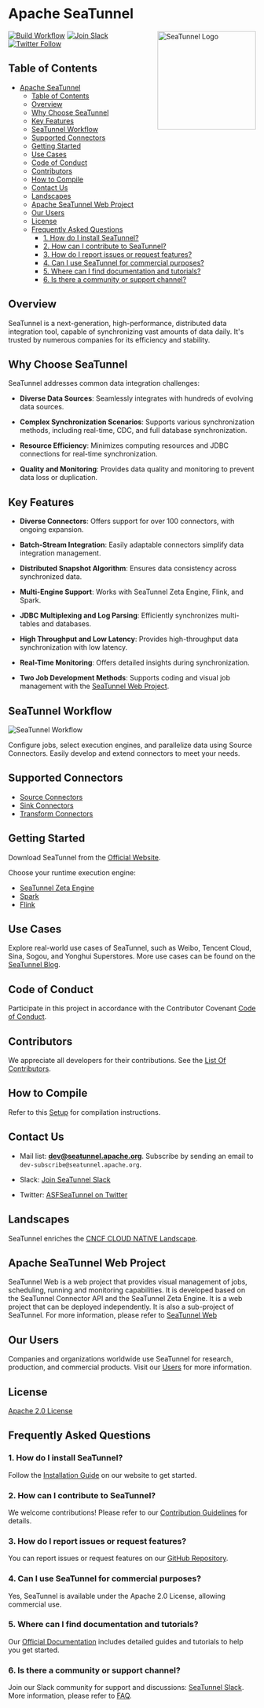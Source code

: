 # Apache SeaTunnel

<img src="https://seatunnel.apache.org/image/logo.png" alt="SeaTunnel Logo" height="200px" align="right" />

[![Build Workflow](https://github.com/apache/seatunnel/actions/workflows/build_main.yml/badge.svg?branch=dev)](https://github.com/apache/seatunnel/actions/workflows/build_main.yml)
[![Join Slack](https://img.shields.io/badge/slack-%23seatunnel-4f8eba?logo=slack)](https://s.apache.org/seatunnel-slack)
[![Twitter Follow](https://img.shields.io/twitter/follow/ASFSeaTunnel.svg?label=Follow&logo=twitter)](https://twitter.com/ASFSeaTunnel)

## Table of Contents
- [Apache SeaTunnel](#apache-seatunnel)
  - [Table of Contents](#table-of-contents)
  - [Overview](#overview)
  - [Why Choose SeaTunnel](#why-choose-seatunnel)
  - [Key Features](#key-features)
  - [SeaTunnel Workflow](#seatunnel-workflow)
  - [Supported Connectors](#supported-connectors)
  - [Getting Started](#getting-started)
  - [Use Cases](#use-cases)
  - [Code of Conduct](#code-of-conduct)
  - [Contributors](#contributors)
  - [How to Compile](#how-to-compile)
  - [Contact Us](#contact-us)
  - [Landscapes](#landscapes)
  - [Apache SeaTunnel Web Project](#apache-seatunnel-web-project)
  - [Our Users](#our-users)
  - [License](#license)
  - [Frequently Asked Questions](#frequently-asked-questions)
    - [1. How do I install SeaTunnel?](#1-how-do-i-install-seatunnel)
    - [2. How can I contribute to SeaTunnel?](#2-how-can-i-contribute-to-seatunnel)
    - [3. How do I report issues or request features?](#3-how-do-i-report-issues-or-request-features)
    - [4. Can I use SeaTunnel for commercial purposes?](#4-can-i-use-seatunnel-for-commercial-purposes)
    - [5. Where can I find documentation and tutorials?](#5-where-can-i-find-documentation-and-tutorials)
    - [6. Is there a community or support channel?](#6-is-there-a-community-or-support-channel)

## Overview

SeaTunnel is a next-generation, high-performance, distributed data integration tool, capable of synchronizing vast amounts of data daily. It's trusted by numerous companies for its efficiency and stability.


## Why Choose SeaTunnel

SeaTunnel addresses common data integration challenges:

- **Diverse Data Sources**: Seamlessly integrates with hundreds of evolving data sources.
  
- **Complex Synchronization Scenarios**: Supports various synchronization methods, including real-time, CDC, and full database synchronization.
  
- **Resource Efficiency**: Minimizes computing resources and JDBC connections for real-time synchronization.
  
- **Quality and Monitoring**: Provides data quality and monitoring to prevent data loss or duplication.

## Key Features

- **Diverse Connectors**: Offers support for over 100 connectors, with ongoing expansion.
  
- **Batch-Stream Integration**: Easily adaptable connectors simplify data integration management.
  
- **Distributed Snapshot Algorithm**: Ensures data consistency across synchronized data.
  
- **Multi-Engine Support**: Works with SeaTunnel Zeta Engine, Flink, and Spark.
  
- **JDBC Multiplexing and Log Parsing**: Efficiently synchronizes multi-tables and databases.
  
- **High Throughput and Low Latency**: Provides high-throughput data synchronization with low latency.
  
- **Real-Time Monitoring**: Offers detailed insights during synchronization.
  
- **Two Job Development Methods**: Supports coding and visual job management with the [SeaTunnel Web Project](https://github.com/apache/seatunnel-web).

## SeaTunnel Workflow

![SeaTunnel Workflow](docs/images/architecture_diagram.png)

Configure jobs, select execution engines, and parallelize data using Source Connectors. Easily develop and extend connectors to meet your needs.

## Supported Connectors

- [Source Connectors](https://seatunnel.apache.org/docs/connector-v2/source)
- [Sink Connectors](https://seatunnel.apache.org/docs/connector-v2/sink)
- [Transform Connectors](docs/en/transform-v2)

## Getting Started

Download SeaTunnel from the [Official Website](https://seatunnel.apache.org/download).

Choose your runtime execution engine:
- [SeaTunnel Zeta Engine](https://seatunnel.apache.org/docs/start-v2/locally/quick-start-seatunnel-engine/)
- [Spark](https://seatunnel.apache.org/docs/start-v2/locally/quick-start-spark)
- [Flink](https://seatunnel.apache.org/docs/start-v2/locally/quick-start-flink)

## Use Cases

Explore real-world use cases of SeaTunnel, such as Weibo, Tencent Cloud, Sina, Sogou, and Yonghui Superstores. More use cases can be found on the [SeaTunnel Blog](https://seatunnel.apache.org/blog).

## Code of Conduct

Participate in this project in accordance with the Contributor Covenant [Code of Conduct](https://www.apache.org/foundation/policies/conduct).

## Contributors

We appreciate all developers for their contributions. See the [List Of Contributors](https://github.com/apache/seatunnel/graphs/contributors).

## How to Compile

Refer to this [Setup](docs/en/contribution/setup.md) for compilation instructions.

## Contact Us

- Mail list: **dev@seatunnel.apache.org**. Subscribe by sending an email to `dev-subscribe@seatunnel.apache.org`.

- Slack: [Join SeaTunnel Slack](https://s.apache.org/seatunnel-slack)

- Twitter: [ASFSeaTunnel on Twitter](https://twitter.com/ASFSeaTunnel)

## Landscapes

SeaTunnel enriches the [CNCF CLOUD NATIVE Landscape](https://landscape.cncf.io/?landscape=observability-and-analysis&license=apache-license-2-0).

## Apache SeaTunnel Web Project

SeaTunnel Web is a web project that provides visual management of jobs, scheduling, running and monitoring capabilities. It is developed based on the SeaTunnel Connector API and the SeaTunnel Zeta Engine. It is a web project that can be deployed independently. It is also a sub-project of SeaTunnel.
For more information, please refer to [SeaTunnel Web](https://github.com/apache/seatunnel-web)

## Our Users

Companies and organizations worldwide use SeaTunnel for research, production, and commercial products. Visit our [Users](https://seatunnel.apache.org/user) for more information.

## License

[Apache 2.0 License](LICENSE)

## Frequently Asked Questions

### 1. How do I install SeaTunnel?

Follow the [Installation Guide](https://seatunnel.apache.org/docs/start-v2/locally/deployment/) on our website to get
started.

### 2. How can I contribute to SeaTunnel?

We welcome contributions! Please refer to our [Contribution Guidelines](https://github.com/apache/seatunnel/blob/dev/docs/en/contribution/coding-guide.md) for details.

### 3. How do I report issues or request features?

You can report issues or request features on our [GitHub Repository](https://github.com/apache/seatunnel/issues).

### 4. Can I use SeaTunnel for commercial purposes?

Yes, SeaTunnel is available under the Apache 2.0 License, allowing commercial use.

### 5. Where can I find documentation and tutorials?

Our [Official Documentation](https://seatunnel.apache.org/docs) includes detailed guides and tutorials to help you get started.

### 6. Is there a community or support channel?

Join our Slack community for support and discussions: [SeaTunnel Slack](https://s.apache.org/seatunnel-slack).
More information, please refer to [FAQ](https://seatunnel.apache.org/docs/faq). 